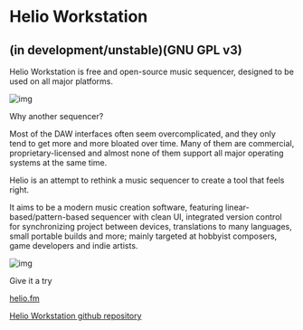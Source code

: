 # Helio Workstation 
## (in development/unstable)(GNU GPL v3)
Helio Workstation is free and open-source music sequencer, designed to be used on all major platforms.

![img](https://helio.fm/images/screencap3.png)

Why another sequencer?

Most of the DAW interfaces often seem overcomplicated, and they only tend to get more and more bloated over time. Many of them are commercial, proprietary-licensed and almost none of them support all major operating systems at the same time.

Helio is an attempt to rethink a music sequencer to create a tool that feels right.

It aims to be a modern music creation software, featuring linear-based/pattern-based sequencer with clean UI, integrated version control for synchronizing project between devices, translations to many languages, small portable builds and more; mainly targeted at hobbyist composers, game developers and indie artists.

![img](https://helio.fm/images/screencap1.png)

Give it a try 

[helio.fm](https://helio.fm/)

[Helio Workstation github repository](https://github.com/helio-fm/helio-workstation)
